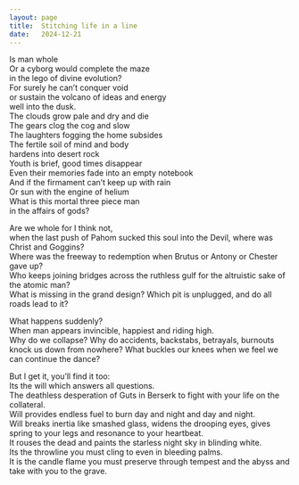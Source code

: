 ```yaml
---
layout: page
title:  Stitching life in a line
date:   2024-12-21
---
```


Is man whole  
Or a cyborg would complete the maze  
in the lego of divine evolution?  
For surely he can’t conquer void  
or sustain the volcano of ideas and energy  
well into the dusk.  
The clouds grow pale and dry and die  
The gears clog the cog and slow  
The laughters fogging the home subsides  
The fertile soil of mind and body  
hardens into desert rock  
Youth is brief, good times disappear  
Even their memories fade into an empty notebook  
And if the firmament can’t keep up with rain   
Or sun with the engine of helium   
What is this mortal three piece man  
in the affairs of gods?  

Are we whole for I think not,  
when the last push of Pahom sucked this soul into the Devil, where was Christ and Goggins?  
Where was the freeway to redemption when Brutus or Antony or Chester gave up?  
Who keeps joining bridges across the ruthless gulf for the altruistic sake of the atomic man?  
What is missing in the grand design? Which pit is unplugged, and do all roads lead to it?  

What happens suddenly?  
When man appears invincible, happiest and riding high.  
Why do we collapse? Why do accidents, backstabs, betrayals, burnouts knock us down from nowhere? What buckles our   knees when we feel we can continue the dance?  

But I get it, you’ll find it too:  
Its the will which answers all questions.  
The deathless desperation of Guts in Berserk to fight with your life on the collateral.  
Will provides endless fuel to burn day and night and day and night.  
Will breaks inertia like smashed glass, widens the drooping eyes, gives spring to your legs and resonance to your heartbeat.   
It rouses the dead and paints the starless night sky in blinding white.  
Its the throwline you must cling to even in bleeding palms.  
It is the candle flame you must preserve through tempest and the abyss and take with you to the grave.  
 
